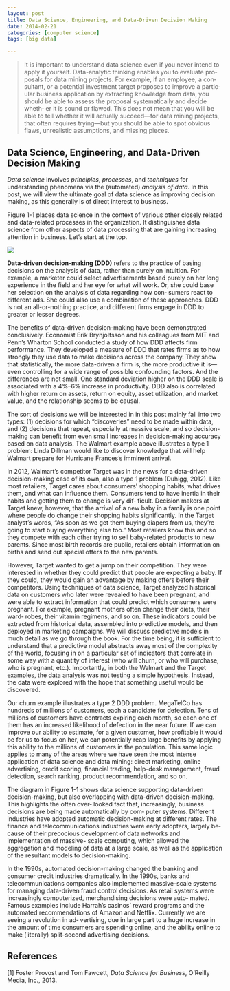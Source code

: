```yaml
---
layout: post
title: Data Science, Engineering, and Data-Driven Decision Making
date: 2014-02-21
categories: [computer science]
tags: [big data]

---
```


> It is important to understand data science even if you never intend to apply it yourself. Data-analytic thinking enables you to evaluate pro‐ posals for data mining projects. For example, if an employee, a con‐ sultant, or a potential investment target proposes to improve a partic‐ ular business application by extracting knowledge from data, you should be able to assess the proposal systematically and decide wheth‐ er it is sound or flawed. This does not mean that you will be able to tell whether it will actually succeed—for data mining projects, that often requires trying—but you should be able to spot obvious flaws, unrealistic assumptions, and missing pieces.

Data Science, Engineering, and Data-Driven Decision Making
---
*Data science* involves *principles*, *processes*, and *techniques* for understanding phenomena via the (automated) *analysis of data*. In this post, we will view the ultimate goal of data science as improving decision making, as this generally is of direct interest to business.

Figure 1-1 places data science in the context of various other closely related and data-related processes in the organization. It distinguishes data science from other aspects of data processing that are gaining increasing attention in business. Let’s start at the top.

![](http://sungsoo.github.com/images/data-science.png)

**Data-driven decision-making (DDD)** refers to the practice of basing decisions on the analysis of data, rather than purely on intuition. For example, a marketer could select advertisements based purely on her long experience in the field and her eye for what will work. Or, she could base her selection on the analysis of data regarding how con‐ sumers react to different ads. She could also use a combination of these approaches. DDD is not an all-or-nothing practice, and different firms engage in DDD to greater or lesser degrees.

The benefits of data-driven decision-making have been demonstrated conclusively. Economist Erik Brynjolfsson and his colleagues from MIT and Penn’s Wharton School conducted a study of how DDD affects firm performance. They developed a measure of DDD that rates firms as to how strongly they use data to make decisions across the company. They show that statistically, the more data-driven a firm is, the more productive it is—even controlling for a wide range of possible confounding factors. And the differences are not small. One standard deviation higher on the DDD scale is associated with a 4%–6% increase in productivity. DDD also is correlated with higher return on assets, return on equity, asset utilization, and market value, and the relationship seems to be causal.


The sort of decisions we will be interested in in this post mainly fall into two types: (1) decisions for which “discoveries” need to be made within data, and (2) decisions that repeat, especially at massive scale, and so decision-making can benefit from even small increases in decision-making accuracy based on data analysis. The Walmart example above illustrates a type 1 problem: Linda Dillman would like to discover knowledge that will help Walmart prepare for Hurricane Frances’s imminent arrival.


In 2012, Walmart’s competitor Target was in the news for a data-driven decision-making case of its own, also a type 1 problem (Duhigg, 2012). Like most retailers, Target cares about consumers’ shopping habits, what drives them, and what can influence them. Consumers tend to have inertia in their habits and getting them to change is very dif‐ ficult. Decision makers at Target knew, however, that the arrival of a new baby in a family is one point where people do change their shopping habits significantly. In the Target analyst’s words, “As soon as we get them buying diapers from us, they’re going to start buying everything else too.” Most retailers know this and so they compete with each other trying to sell baby-related products to new parents. Since most birth records are public, retailers obtain information on births and send out special offers to the new parents.


However, Target wanted to get a jump on their competition. They were interested in whether they could predict that people are expecting a baby. If they could, they would gain an advantage by making offers before their competitors. Using techniques of data science, Target analyzed historical data on customers who later were revealed to have been pregnant, and were able to extract information that could predict which consumers were pregnant. For example, pregnant mothers often change their diets, their ward‐ robes, their vitamin regimens, and so on. These indicators could be extracted from historical data, assembled into predictive models, and then deployed in marketing campaigns. We will discuss predictive models in much detail as we go through the book. For the time being, it is sufficient to understand that a predictive model abstracts away most of the complexity of the world, focusing in on a particular set of indicators that correlate in some way with a quantity of interest (who will churn, or who will purchase, who is pregnant, etc.). Importantly, in both the Walmart and the Target examples, the data analysis was not testing a simple hypothesis. Instead, the data were explored with the hope that something useful would be discovered.


Our churn example illustrates a type 2 DDD problem. MegaTelCo has hundreds of millions of customers, each a candidate for defection. Tens of millions of customers have contracts expiring each month, so each one of them has an increased likelihood of defection in the near future. If we can improve our ability to estimate, for a given customer, how profitable it would be for us to focus on her, we can potentially reap large benefits by applying this ability to the millions of customers in the population. This same logic applies to many of the areas where we have seen the most intense application of data science and data mining: direct marketing, online advertising, credit scoring, financial trading, help-desk management, fraud detection, search ranking, product recommendation, and so on.


The diagram in Figure 1-1 shows data science supporting data-driven decision-making, but also overlapping with data-driven decision-making. This highlights the often over‐ looked fact that, increasingly, business decisions are being made automatically by com‐ puter systems. Different industries have adopted automatic decision-making at different rates. The finance and telecommunications industries were early adopters, largely be‐ cause of their precocious development of data networks and implementation of massive- scale computing, which allowed the aggregation and modeling of data at a large scale, as well as the application of the resultant models to decision-making.


In the 1990s, automated decision-making changed the banking and consumer credit industries dramatically. In the 1990s, banks and telecommunications companies also implemented massive-scale systems for managing data-driven fraud control decisions. As retail systems were increasingly computerized, merchandising decisions were auto‐ mated. Famous examples include Harrah’s casinos’ reward programs and the automated recommendations of Amazon and Netflix. Currently we are seeing a revolution in ad‐ vertising, due in large part to a huge increase in the amount of time consumers are spending online, and the ability online to make (literally) split-second advertising decisions.

References
---
[1] Foster Provost and Tom Fawcett, *Data Science for Business*, O’Reilly Media, Inc., 2013.